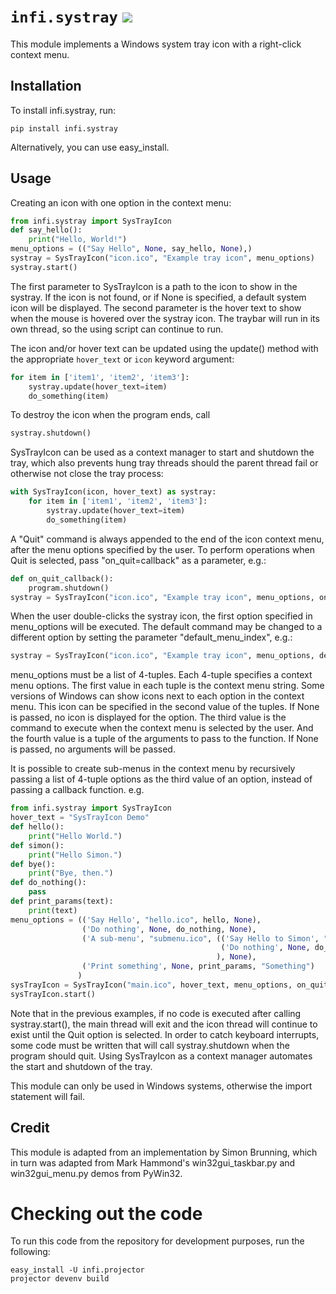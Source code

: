 # `infi.systray` [![](https://img.shields.io/pypi/v/infi.systray)](https://pypi.org/project/infi.systray/)

This module implements a Windows system tray icon with a right-click context menu.

## Installation

To install infi.systray, run:

```
pip install infi.systray
```

Alternatively, you can use easy_install.

## Usage

Creating an icon with one option in the context menu:

```python
from infi.systray import SysTrayIcon
def say_hello():
    print("Hello, World!")
menu_options = (("Say Hello", None, say_hello, None),)
systray = SysTrayIcon("icon.ico", "Example tray icon", menu_options)
systray.start()
```

The first parameter to SysTrayIcon is a path to the icon to show in the systray. If the icon is not found, or
if None is specified, a default system icon will be displayed.
The second parameter is the hover text to show when the mouse is hovered over the systray icon.
The traybar will run in its own thread, so the using script can continue to run.

The icon and/or hover text can be updated using the update() method with the appropriate `hover_text` or `icon` keyword argument:

```python
for item in ['item1', 'item2', 'item3']:
    systray.update(hover_text=item)
    do_something(item)
```

To destroy the icon when the program ends, call

```python
systray.shutdown()
```

SysTrayIcon can be used as a context manager to start and shutdown the tray, which also prevents hung tray threads should the parent thread fail or otherwise not close the tray process:

```python
with SysTrayIcon(icon, hover_text) as systray:
    for item in ['item1', 'item2', 'item3']:
        systray.update(hover_text=item)
        do_something(item)
```

A "Quit" command is always appended to the end of the icon context menu, after the menu options specified by the user.
To perform operations when Quit is selected, pass "on_quit=callback" as a parameter, e.g.:

```python
def on_quit_callback():
    program.shutdown()
systray = SysTrayIcon("icon.ico", "Example tray icon", menu_options, on_quit=on_quit_callback)
```

When the user double-clicks the systray icon, the first option specified in menu_options will be executed. The default
command may be changed to a different option by setting the parameter "default_menu_index", e.g.:

```python
systray = SysTrayIcon("icon.ico", "Example tray icon", menu_options, default_menu_index=2)
```

menu_options must be a list of 4-tuples. Each 4-tuple specifies a context menu options. The first value in each tuple
is the context menu string.
Some versions of Windows can show icons next to each option in the context menu. This icon can be specified in
the second value of the tuples. If None is passed, no icon is displayed for the option.
The third value is the command to execute when the context menu is selected by the user.
And the fourth value is a tuple of the arguments to pass to the function. If None is passed, no arguments will be passed.

It is possible to create sub-menus in the context menu by recursively passing a list of 4-tuple options as the third
value of an option, instead of passing a callback function. e.g.

```python
from infi.systray import SysTrayIcon
hover_text = "SysTrayIcon Demo"
def hello():
    print("Hello World.")
def simon():
    print("Hello Simon.")
def bye():
    print("Bye, then.")
def do_nothing():
    pass
def print_params(text):
    print(text)
menu_options = (('Say Hello', "hello.ico", hello, None),
                ('Do nothing', None, do_nothing, None),
                ('A sub-menu', "submenu.ico", (('Say Hello to Simon', "simon.ico", simon, None),
                                               ('Do nothing', None, do_nothing, None),
                                              ), None),
                ('Print something', None, print_params, "Something")
               )
sysTrayIcon = SysTrayIcon("main.ico", hover_text, menu_options, on_quit=bye, default_menu_index=1)
sysTrayIcon.start()
```

Note that in the previous examples, if no code is executed after calling systray.start(), the main thread will
exit and the icon thread will continue to exist until the Quit option is selected. In order to catch keyboard
interrupts, some code must be written that will call systray.shutdown when the program should quit.
Using SysTrayIcon as a context manager automates the start and shutdown of the tray.

This module can only be used in Windows systems, otherwise the import statement will fail.

## Credit

This module is adapted from an implementation by Simon Brunning, which in turn was adapted from Mark Hammond's
win32gui_taskbar.py and win32gui_menu.py demos from PyWin32.

# Checking out the code

To run this code from the repository for development purposes, run the following:

```
easy_install -U infi.projector
projector devenv build
```
